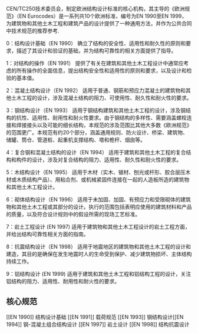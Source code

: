 CEN/TC250技术委员会，制定欧洲结构设计标准的核心机构，其主导的《欧洲规范》（EN Eurocodes）是一系列共10个欧洲标准，编号为EN 1990至EN 1999，为建筑物和其他土木工程和建筑产品的设计提供了一种通用方法，并作为公共合同中技术规范的推荐参考.


0：结构设计基础（EN 1990）
确立了结构的安全性、适用性和耐久性的原则和要求，描述了其设计和验证的基础，并为结构可靠性的相关方面提供了指导。

1：对结构的操作（EN 1991）
提供了有关在建筑和其他土木工程设计中通常应考虑的所有操作的全面信息，提出结构安全性和适用性的原则和要求，以及设计和检验的基本值。

2：混凝土结构设计（EN 1992）
适用于普通、钢筋和预应力混凝土的建筑物和其他土木工程的设计，涉及混凝土结构的阻力、可使用性、耐久性和耐火性的要求。

3：钢结构设计（EN 1993）
适用于钢结构建筑和其他土木工程的设计，涉及钢结构的抗性、适用性、耐用性和耐火性要求。由于钢结构的多样性、需要涵盖螺栓连接和焊接接头以及可能的细长结构，本规范的涉及范围比其他大多数《欧洲规范》的范围更广。本规范有约20个部分，涵盖通用规则、防火设计、桥梁、建筑物、储罐、筒仓、管道桩、起重机支撑结构、塔和桅杆、烟囱等。

4：复合钢和混凝土结构的设计（EN 1994）
适用于建筑和其他土木工程的复合结构和构件的设计，涉及对复合结构的阻力、适用性、耐久性和耐火性的要求。

5：木结构设计（EN 1995）
适用于木材（实木、锯材、刨光或杆形、胶合层压木材或木质结构产品）、用粘合剂、或机械紧固件连接在一起的人造板所造的建筑物和其他土木工程设计。

6：砌体结构设计（EN 1996）
适用于未加固、加固、有预应力和受限砌体的建筑物和其他土木工程或其部分的设计。执行的范围包括表明应使用的建筑材料和产品的质量，以及符合设计规则中的假设所需的现场工艺标准。

7：岩土工程设计 (EN 1997)
适用于建筑物和其他土木工程设计的岩土工程方面，并给出结构可靠性相关方面的指南。

8：抗震结构设计（EN 1998）
适用于地震地区的建筑物和其他土木工程的设计和建造，其目的是确保在发生地震时人的生命受到保护、减少建筑物损坏、主体结构持续工作。

9：铝结构设计 (EN 1999)
适用于建筑和其他土木工程和铝结构工程的设计，关注铝结构的阻力、适用性、耐用性和耐火性的要求。

## 核心规范

[[EN 1990]] 结构设计基础​
[[EN 1991]] 载荷规范
[[EN 1993]] 钢结构设计​
[[EN 1994]] 钢-混凝土组合结构设计
[[EN 1997]] 岩土设计​
[[EN 1998]] 结构抗震设计​

